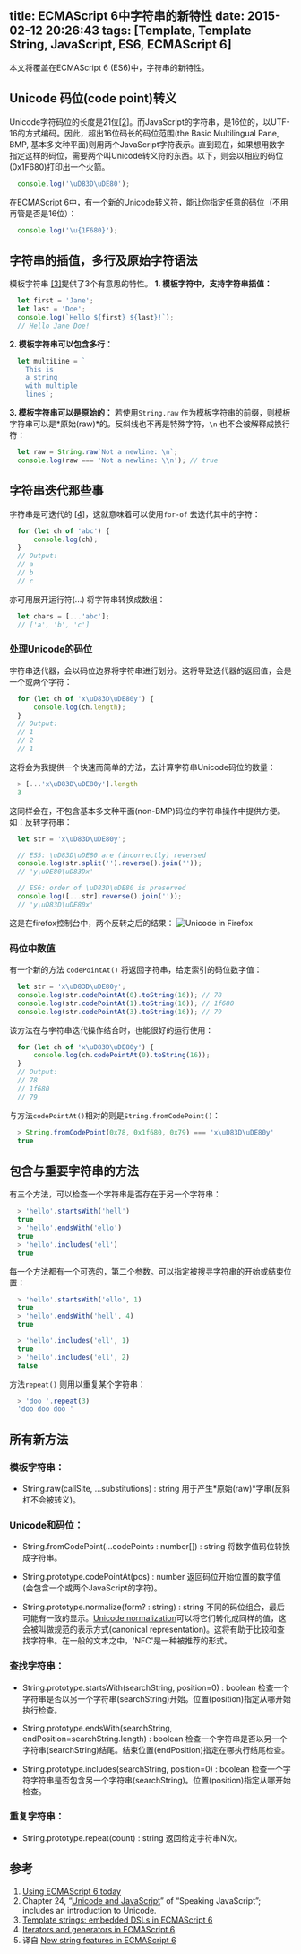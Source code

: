 title: ECMAScript 6中字符串的新特性
date: 2015-02-12 20:26:43
tags: [Template, Template String, JavaScript, ES6, ECMAScript 6]
---
本文将覆盖在ECMAScript 6 (ES6)中，字符串的新特性。

## Unicode 码位(code point)转义
Unicode字符码位的长度是21位[[2]](http://speakingjs.com/es5/ch24.html)。而JavaScript的字符串，是16位的，以UTF-16的方式编码。因此，超出16位码长的码位范围(the Basic Multilingual Pane, BMP, 基本多文种平面)则用两个JavaScript字符表示。直到现在，如果想用数字指定这样的码位，需要两个叫Unicode转义符的东西。以下，则会以相应的码位(0x1F680)打印出一个火箭。
```javascript
  console.log('\uD83D\uDE80');
```
在ECMAScript 6中，有一个新的Unicode转义符，能让你指定任意的码位（不用再管是否是16位）：
```javascript
  console.log('\u{1F680}');
```

## 字符串的插值，多行及原始字符语法
模板字符串 [[3]](http://www.2ality.com/2011/09/quasi-literals.html)提供了3个有意思的特性。
**1. 模板字符中，支持字符串插值：**
```javascript
  let first = 'Jane';
  let last = 'Doe';
  console.log(`Hello ${first} ${last}!`);
  // Hello Jane Doe!
```
**2. 模板字符串可以包含多行：**
```javascript
  let multiLine = `
    This is
    a string
    with multiple
    lines`;
```

**3. 模板字符串可以是原始的：**
若使用`String.raw` 作为模板字符串的前缀，则模板字符串可以是*原始(raw)*的。反斜线也不再是特殊字符，`\n` 也不会被解释成换行符：
```javascript
  let raw = String.raw`Not a newline: \n`;
  console.log(raw === 'Not a newline: \\n'); // true
```

## 字符串迭代那些事
字符串是可迭代的 [[4]](http://www.2ality.com/2013/06/iterators-generators.html)，这就意味着可以使用`for-of` 去迭代其中的字符：
```javascript
  for (let ch of 'abc') {
      console.log(ch);
  }
  // Output:
  // a
  // b
  // c
```
亦可用展开运行符(...) 将字符串转换成数组：
```javascript
  let chars = [...'abc'];
  // ['a', 'b', 'c']
```

### 处理Unicode的码位
字符串迭代器，会以码位边界将字符串进行划分。这将导致迭代器的返回值，会是一个或两个字符：
```javascript
  for (let ch of 'x\uD83D\uDE80y') {
      console.log(ch.length);
  }
  // Output:
  // 1
  // 2
  // 1
```

这将会为我提供一个快速而简单的方法，去计算字符串Unicode码位的数量：
```javascript
  > [...'x\uD83D\uDE80y'].length
  3
```

这同样会在，不包含基本多文种平面(non-BMP)码位的字符串操作中提供方便。如：反转字符串：
```javascript
  let str = 'x\uD83D\uDE80y';

  // ES5: \uD83D\uDE80 are (incorrectly) reversed
  console.log(str.split('').reverse().join(''));
  // 'y\uDE80\uD83Dx'

  // ES6: order of \uD83D\uDE80 is preserved
  console.log([...str].reverse().join(''));
  // 'y\uD83D\uDE80x'
```
这是在firefox控制台中，两个反转之后的结果：
![Unicode in Firefox](/images/firefox_unicode.png)

### 码位中数值
有一个新的方法 `codePointAt()` 将返回字符串，给定索引的码位数字值：
```javascript
  let str = 'x\uD83D\uDE80y';
  console.log(str.codePointAt(0).toString(16)); // 78
  console.log(str.codePointAt(1).toString(16)); // 1f680
  console.log(str.codePointAt(3).toString(16)); // 79
```
该方法在与字符串迭代操作结合时，也能很好的运行使用：
```javascript
  for (let ch of 'x\uD83D\uDE80y') {
      console.log(ch.codePointAt(0).toString(16));
  }
  // Output:
  // 78
  // 1f680
  // 79
```

与方法`codePointAt()`相对的则是`String.fromCodePoint()`：
```javascript
  > String.fromCodePoint(0x78, 0x1f680, 0x79) === 'x\uD83D\uDE80y'
  true
```

## 包含与重要字符串的方法
有三个方法，可以检查一个字符串是否存在于另一个字符串：
```javascript
  > 'hello'.startsWith('hell')
  true
  > 'hello'.endsWith('ello')
  true
  > 'hello'.includes('ell')
  true
```

每一个方法都有一个可选的，第二个参数。可以指定被搜寻字符串的开始或结束位置：
```javascript
  > 'hello'.startsWith('ello', 1)
  true
  > 'hello'.endsWith('hell', 4)
  true

  > 'hello'.includes('ell', 1)
  true
  > 'hello'.includes('ell', 2)
  false
```

方法`repeat()` 则用以重复某个字符串：
```javascript
  > 'doo '.repeat(3)
  'doo doo doo '
```

## 所有新方法
### 模板字符串：
- String.raw(callSite, ...substitutions) : string
用于产生*原始(raw)*字串(反斜杠不会被转义)。

### Unicode和码位：
- String.fromCodePoint(...codePoints : number[]) : string
将数字值码位转换成字符串。

- String.prototype.codePointAt(pos) : number
返回码位开始位置的数字值(会包含一个或两个JavaScript的字符)。

- String.prototype.normalize(form? : string) : string
不同的码位组合，最后可能有一致的显示。[Unicode normalization]()可以将它们转化成同样的值，这会被叫做规范的表示方式(canonical representation)。这将有助于比较和查找字符串。在一般的文本之中，'NFC'是一种被推荐的形式。

### 查找字符串：
- String.prototype.startsWith(searchString, position=0) : boolean
检查一个字符串是否以另一个字符串(searchString)开始。位置(position)指定从哪开始执行检查。

- String.prototype.endsWith(searchString, endPosition=searchString.length) : boolean
检查一个字符串是否以另一个字符串(searchString)结尾。结束位置(endPosition)指定在哪执行结尾检查。

- String.prototype.includes(searchString, position=0) : boolean
检查一个字符字符串是否包含另一个字符串(searchString)。位置(position)指定从哪开始检查。

### 重复字符串：
- String.prototype.repeat(count) : string
返回给定字符串N次。

## 参考
1. [Using ECMAScript 6 today](http://www.2ality.com/2014/08/es6-today.html)
2. Chapter 24, “[Unicode and JavaScript](http://speakingjs.com/es5/ch24.html)” of “Speaking JavaScript”; includes an introduction to Unicode.
3. [Template strings: embedded DSLs in ECMAScript 6](http://www.2ality.com/2011/09/quasi-literals.html)
4. [Iterators and generators in ECMAScript 6](http://www.2ality.com/2013/06/iterators-generators.html)
5. 译自 [New string features in ECMAScript 6](http://www.2ality.com/2015/01/es6-strings.html)